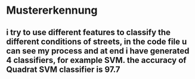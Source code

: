 # Mustererkennung

## i try to use different features to classify the different conditions of streets, in the code file u can see my process and at end i have generated 4 classifiers,  for example SVM.  the accuracy of Quadrat SVM classifier is 97.7
